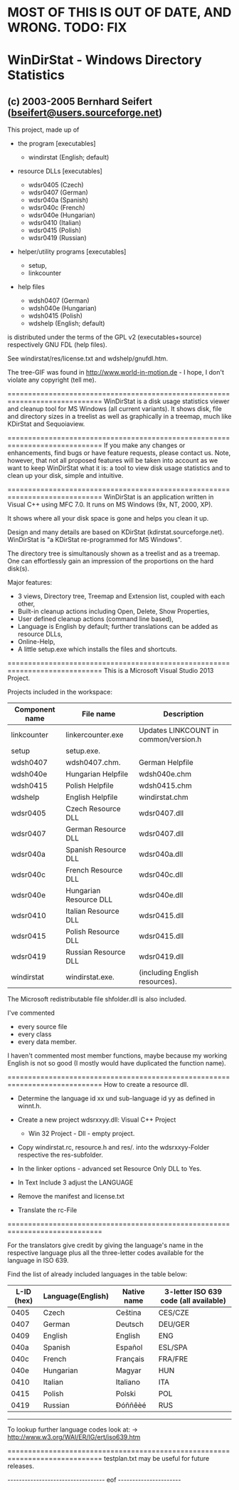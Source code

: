 # MOST OF THIS IS OUT OF DATE, AND WRONG. TODO: FIX


# WinDirStat - Windows Directory Statistics
## (c) 2003-2005 Bernhard Seifert (bseifert@users.sourceforge.net)


This project, made up of
- the program [executables]
  - windirstat (English; default)

- resource DLLs [executables]
  - wdsr0405 (Czech)
  - wdsr0407 (German)
  - wdsr040a (Spanish)
  - wdsr040c (French)
  - wdsr040e (Hungarian)
  - wdsr0410 (Italian)
  - wdsr0415 (Polish)
  - wdsr0419 (Russian)

- helper/utility programs [executables]
  - setup,
  - linkcounter

- help files

  - wdsh0407 (German)
  - wdsh040e (Hungarian)
  - wdsh0415 (Polish)
  - wdshelp (English; default)

is distributed under the terms of the GPL v2 (executables+source)
respectively GNU FDL (help files).

See windirstat/res/license.txt and wdshelp/gnufdl.htm.

The tree-GIF was found in http://www.world-in-motion.de - I hope, I
don't violate any copyright (tell me).


=============================================================================
WinDirStat is a disk usage statistics viewer and cleanup tool for MS Windows
(all current variants). It shows disk, file and directory sizes in a treelist
as well as graphically in a treemap, much like KDirStat and Sequoiaview.


=============================================================================
If you make any changes or enhancements, find bugs or have feature requests,
please contact us. Note, however, that not all proposed features will be
taken into account as we want to keep WinDirStat what it is: a tool to view
disk usage statistics and to clean up your disk, simple and intuitive.


=============================================================================
WinDirStat is an application written in Visual C++ using MFC 7.0.
It runs on MS Windows (9x, NT, 2000, XP).

It shows where all your disk space is gone and helps you clean it up.

Design and many details are based on KDirStat (kdirstat.sourceforge.net).
WinDirStat is "a KDirStat re-programmed for MS Windows".

The directory tree is simultanously shown as a treelist and as a treemap.
One can effortlessly gain an impression of the proportions on the hard disk(s).

Major features:
* 3 views, Directory tree, Treemap and Extension list, coupled with each other,
* Built-in cleanup actions including Open, Delete, Show Properties,
* User defined cleanup actions (command line based),
* Language is English by default; further translations can be added as resource DLLs,
* Online-Help,
* A little setup.exe which installs the files and shortcuts.


=============================================================================
This is a Microsoft Visual Studio 2013 Project.

Projects included in the workspace:

 Component name | File name         | Description
----------------|-------------------|------------
 linkcounter	| linkercounter.exe | Updates LINKCOUNT in common/version.h
 setup		| setup.exe.        |
 wdsh0407	| wdsh0407.chm.     |German Helpfile
 wdsh040e	| Hungarian Helpfile| wdsh040e.chm
 wdsh0415	| Polish Helpfile   | wdsh0415.chm
 wdshelp	| English Helpfile  | windirstat.chm
 wdsr0405	| Czech Resource DLL|wdsr0407.dll
 wdsr0407	| German Resource DLL|wdsr0407.dll
 wdsr040a	| Spanish Resource DLL|wdsr040a.dll
 wdsr040c	| French Resource DLL|wdsr040c.dll
 wdsr040e	| Hungarian Resource DLL|wdsr040e.dll
 wdsr0410	| Italian Resource DLL|wdsr0415.dll
 wdsr0415	| Polish Resource DLL |wdsr0415.dll
 wdsr0419	| Russian Resource DLL|wdsr0419.dll
 windirstat	| windirstat.exe.     | (including English resources).

The Microsoft redistributable file shfolder.dll is also included.

I've commented
- every source file
- every class
- every data member.

I haven't commented most member functions, maybe because my working English is not so good (I mostly would have duplicated the function name).

=============================================================================
How to create a resource dll.

* Determine the language id xx und sub-language id yy as defined in winnt.h.

* Create a new project wdsrxxyy.dll: Visual C++ Project
  - Win 32 Project - Dll - empty project.

* Copy windirstat.rc, resource.h and res/*.* into the
  wdsrxxyy-Folder respective the res-subfolder.

* In the linker options - advanced set Resource Only DLL to Yes.

* In Text Include 3 adjust the LANGUAGE

* Remove the manifest and license.txt

* Translate the rc-File

=============================================================================

For the translators give credit by giving the language's name in the respective language plus all the three-letter codes available for the language in ISO 639.

Find the list of already included languages in the table below:

 
 L-ID (hex)|Language(English)|Native name|3-letter ISO 639 code (all available)|
-----------|-----------------|-----------|-------------------------------------|
 0405      | Czech           | Ceština   | CES/CZE                             |
 0407      | German          | Deutsch   | DEU/GER                             |
 0409      | English         | English   | ENG                                 |
 040a      | Spanish         | Español   | ESL/SPA                             |
 040c      | French          | Français  | FRA/FRE                             |
 040e      | Hungarian       | Magyar    | HUN                                 |
 0410      | Italian         | Italiano  | ITA                                 |
 0415      | Polish          | Polski    | POL                                 |
 0419      | Russian         | Ðóññêèé   | RUS                                 |
 ------------------------------------------------------------------------------

To lookup further language codes look at:
-> http://www.w3.org/WAI/ER/IG/ert/iso639.htm

=============================================================================
testplan.txt may be useful for future releases.

---------------------------------- eof ----------------------
